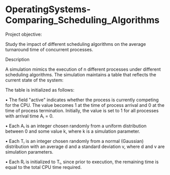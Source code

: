 # OperatingSystems-Comparing_Scheduling_Algorithms

Project objective:

Study the impact of different scheduling algorithms on the average
turnaround time of concurrent processes.

Description

A simulation mimics the execution of n different processes under different
scheduling algorithms. The simulation maintains a table that reflects the
current state of the system:

The table is initialized as follows:

• The field "active" indicates whether the process is currently competing
for the CPU. The value becomes 1 at the time of process arrival and 0 at
the time of process termination. Initially, the value is set to 1 for all
processes with arrival time Aᵢ = 0.

• Each Aᵢ is an integer chosen randomly from a uniform distribution
between 0 and some value k, where k is a simulation parameter.

• Each Tᵢ is an integer chosen randomly from a normal (Gaussian)
distribution with an average d and a standard deviation v, where d and v
are simulation parameters.

• Each Rᵢ is initialized to Tᵢ, since prior to execution, the remaining time is
equal to the total CPU time required.

